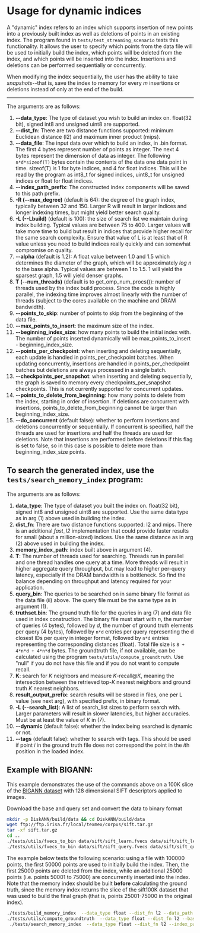 <!-- Copyright (c) Microsoft Corporation. All rights reserved.
Licensed under the MIT license. -->

**Usage for dynamic indices**
================================

A "dynamic" index refers to an index which supports insertion of new points into a previously built index as well as deletions of points in an existing index. The program found in `tests/test_streaming_scenario` tests this functionality. It allows the user to specify which points from the data file will be used
to initially build the index, which points will be deleted from the index, and which points will be inserted into the index. Insertions and deletions can be performed sequentially or concurrently.

When modifying the index sequentially, the user has the ability to take *snapshots*--that is, save the index to memory for every *m* insertions or deletions instead of only at the end of the build.

--------------------------------------------------------------

The arguments are as follows:

1. **--data_type**: The type of dataset you wish to build an index on. float(32 bit), signed int8 and unsigned uint8 are supported. 
2. **--dist_fn**: There are two distance functions supported: minimum Euclidean distance (l2) and maximum inner product (mips).
3. **--data_file**: The input data over which to build an index, in .bin format. The first 4 bytes represent number of points as integer. The next 4 bytes represent the dimension of data as integer. The following `n*d*sizeof(T)` bytes contain the contents of the data one data point in time. sizeof(T) is 1 for byte indices, and 4 for float indices. This will be read by the program as int8_t for signed indices, uint8_t for unsigned indices or float for float indices.
4. **--index_path_prefix**: The constructed index components will be saved to this path prefix.
5. **-R (--max_degree)** (default is 64): the degree of the graph index, typically between 32 and 150. Larger R will result in larger indices and longer indexing times, but might yield better search quality. 
6. **-L (--Lbuild)** (default is 100): the size of search list we maintain during index building. Typical values are between 75 to 400. Larger values will take more time to build but result in indices that provide higher recall for the same search complexity. Ensure that value of L is at least that of R value unless you need to build indices really quickly and can somewhat compromise on quality. 
7. **--alpha** (default is 1.2): A float value between 1.0 and 1.5 which determines the diameter of the graph, which will be approximately *log n* to the base alpha. Typical values are between 1 to 1.5. 1 will yield the sparsest graph, 1.5 will yield denser graphs. 
8. **T (--num_threads)** (default is to get_omp_num_procs()): number of threads used by the index build process. Since the code is highly parallel, the  indexing time improves almost linearly with the number of threads (subject to the cores available on the machine and DRAM bandwidth).
9. **--points_to_skip**: number of points to skip from the beginning of the data file. 
10. **--max_points_to_insert**: the maximum size of the index. 
11. **--beginning_index_size**: how many points to build the initial index with. The number of points inserted dynamically will be max_points_to_insert - beginning_index_size. 
12. **--points_per_checkpoint**: when inserting and deleting sequentially, each update is handled in points_per_checkpoint batches. When updating concurrently, insertions are handled in points_per_checkpoint batches but deletions are always processed in a single batch.
13. **--checkpoints_per_snapshot**: when inserting and deleting sequentially, the graph is saved to memory every checkpoints_per_snapshot checkpoints. This is not currently supported for concurrent updates.
14. **--points_to_delete_from_beginning**: how many points to delete from the index, starting in order of insertion. If deletions are concurrent with insertions, points_to_delete_from_beginning cannot be larger than beginning_index_size. 
14. **--do_concurrent** (default false): whether to perform insertions and deletions concurrently or sequentially. If concurrent is specified, half the threads are used for insertions and half the threads are used for deletions. Note that insertions are performed before deletions if this flag is set to false, so in this case is possible to delete more than beginning_index_size points.


To search the generated index, use the `tests/search_memory_index` program:
---------------------------------------------------------------------------


The arguments are as follows:

1. **data_type**: The type of dataset you built the index on. float(32 bit), signed int8 and unsigned uint8 are supported. Use the same data type as in arg (1) above used in building the index.
2. **dist_fn**: There are two distance functions supported: l2 and mips. There is an additional *fast_l2* implementation that could provide faster results for small (about a million-sized) indices. Use the same distance as in arg (2) above used in building the index.
3. **memory_index_path**: index built above in argument (4).
4. **T**: The number of threads used for searching. Threads run in parallel and one thread handles one query at a time. More threads will result in higher aggregate query throughput, but may lead to higher per-query latency, especially if the DRAM bandwidth is a bottleneck. So find the balance depending on throughput and latency required for your application.
5. **query_bin**: The queries to be searched on in same binary file format as the data file (ii) above. The query file must be the same type as in argument (1).
6. **truthset.bin**: The ground truth file for the queries in arg (7) and data file used in index construction.  The binary file must start with *n*, the number of queries (4 bytes), followed by *d*, the number of ground truth elements per query (4 bytes), followed by `n*d` entries per query representing the d closest IDs per query in integer format,  followed by `n*d` entries representing the corresponding distances (float). Total file size is `8 + 4*n*d + 4*n*d` bytes. The groundtruth file, if not available, can be calculated using the program `tests/utils/compute_groundtruth`. Use "null" if you do not have this file and if you do not want to compute recall.
7. **K**: search for *K* neighbors and measure *K*-recall@*K*, meaning the intersection between the retrieved top-*K* nearest neighbors and ground truth *K* nearest neighbors.
8. **result_output_prefix**: search results will be stored in files, one per L value (see next arg), with specified prefix, in binary format.
9. **-L (--search_list)**: A list of search_list sizes to perform search with. Larger parameters will result in slower latencies, but higher accuracies. Must be at least the value of *K* in (7).
10. **--dynamic** (default false): whether the index being searched is dynamic or not.
11. **--tags** (default false): whether to search with tags. This should be used if point *i* in the ground truth file does not correspond the point in the *i*th position in the loaded index.


Example with BIGANN:
--------------------

This example demonstrates the use of the commands above on a 100K slice of the [BIGANN dataset](http://corpus-texmex.irisa.fr/) with 128 dimensional SIFT descriptors applied to images. 

Download the base and query set and convert the data to binary format
```bash
mkdir -p DiskANN/build/data && cd DiskANN/build/data
wget ftp://ftp.irisa.fr/local/texmex/corpus/sift.tar.gz
tar -xf sift.tar.gz
cd ..
./tests/utils/fvecs_to_bin data/sift/sift_learn.fvecs data/sift/sift_learn.fbin
./tests/utils/fvecs_to_bin data/sift/sift_query.fvecs data/sift/sift_query.fbin
```

The example below tests the following scenario: using a file with 100000 points, the first 50000 points are used to initially build the index. Then, the first 25000 points are deleted from the index, while an additional 25000 points (i.e. points 50001 to 75000) are concurrently inserted into the index. Note that the memory index should be built **before** calculating the ground truth, since the memory index returns the slice of the sift100K dataset that was used to build the final graph (that is, points 25001-75000 in the original index).
```bash
./tests/build_memory_index  --data_type float --dist_fn l2 --data_path data/sift/sift_learn.fbin --index_path_prefix data/sift/index_sift_learn_dynamic -R 32 -L 50 --alpha 1.2 --T 16 --points_to_skip 0 --max_points_to_insert 75000 --beginning_index_size 25000 --points_per_checkpoint 10000 --checkpoints_per_snapshot 0 --points_to_delete_from_beginning 25000 --do_concurrent true
./tests/utils/compute_groundtruth  --data_type float --dist_fn l2 --base_file data/sift/index_sift_learn_dynamic.data --query_file  data/sift/sift_query.fbin --gt_file data/sift/sift_query_learn_dynamic_gt100 --K 100
 ./tests/search_memory_index  --data_type float --dist_fn l2 --index_path_prefix data/sift/index_sift_learn_dynamic --query_file data/sift/sift_query.fbin  --gt_file data/sift/sift_query_learn_dynamic_gt100 -K 10 -L 10 20 30 40 50 100 --result_path data/sift/res --dynamic true
 ```




